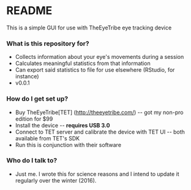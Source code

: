 # README #

This is a simple GUI for use with TheEyeTribe eye tracking device

### What is this repository for? ###

* Collects information about your eye's movements during a session
* Calculates meaningful statistics from that information
* Can export said statistics to file for use elsewhere (RStudio, for instance)
* v0.0.1

### How do I get set up? ###

* Buy TheEyeTribe[TET] (http://theeyetribe.com/) -- got my non-pro edition for $99
* Install the device -- **requires USB 3.0**
* Connect to TET server and calibrate the device with TET UI -- both available from TET's SDK
* Run this is conjunction with their software

### Who do I talk to? ###

* Just me. I wrote this for science reasons and I intend to update it regularly over the winter (2016).